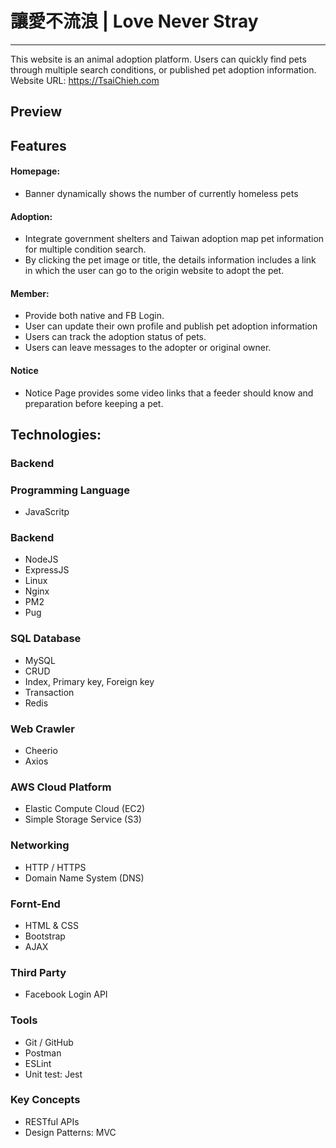 # 讓愛不流浪 | Love Never Stray
---
This website is an animal adoption platform. Users can quickly find pets through multiple search conditions, or published pet adoption information.
Website URL: https://TsaiChieh.com
## Preview

## Features
#### Homepage:
* Banner dynamically shows the number of currently homeless pets
#### Adoption:
* Integrate government shelters and Taiwan adoption map pet information for multiple condition search.
* By clicking the pet image or title, the details information includes a link in which the user can go to the origin website to adopt the pet.
#### Member:
* Provide both native and FB Login.
* User can update their own profile and publish pet adoption information
* Users can track the adoption status of pets.
* Users can leave messages to the adopter or original owner.
#### Notice
* Notice Page provides some video links that a feeder should know and preparation before keeping a pet.
## Technologies:
### Backend
### Programming Language
* JavaScritp
### Backend
* NodeJS
* ExpressJS
* Linux
* Nginx
* PM2
* Pug
### SQL Database
* MySQL
* CRUD
* Index, Primary key, Foreign key
* Transaction
* Redis
### Web Crawler
* Cheerio
* Axios
### AWS Cloud Platform
* Elastic Compute Cloud (EC2)
* Simple Storage Service (S3)
### Networking
* HTTP / HTTPS
* Domain Name System (DNS)
### Fornt-End
* HTML & CSS
* Bootstrap
* AJAX
### Third Party
* Facebook Login API
### Tools
* Git / GitHub
* Postman
* ESLint
* Unit test: Jest
### Key Concepts
* RESTful APIs
* Design Patterns: MVC
